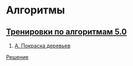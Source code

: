 # Алгоритмы

## [Тренировки по алгоритмам 5.0](https://www.youtube.com/watch?v=SVkJ77_Fl1o&list=PLXtiZNKIobF6oMvumNTZDf20F_FdvdAf-&index=1)

1. [A. Покраска деревьев](https://contest.yandex.ru/contest/59539/problems/A/)

[Решение](lib/yandex_5/lesson_1/a_paint_trees.dart)
